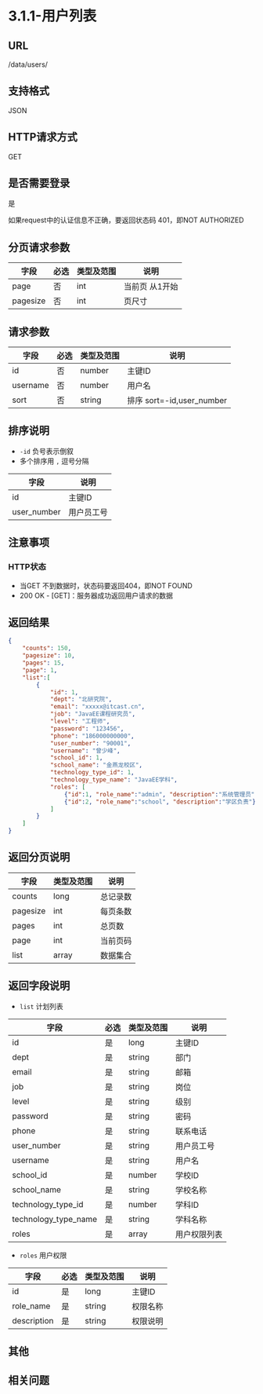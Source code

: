 # 3.1.1-用户列表

## URL

/data/users/

## 支持格式

JSON

## HTTP请求方式

GET

## 是否需要登录

是

如果request中的认证信息不正确，要返回状态码 401，即NOT AUTHORIZED

## 分页请求参数

字段 | 必选 | 类型及范围 | 说明
----|------|----------|-------------
page        |   否   | int    | 当前页 从1开始
pagesize    |   否   | int    | 页尺寸

## 请求参数

字段 | 必选 | 类型及范围 | 说明
----|------|----------|-------------
id                    |   否   | number  | 主键ID
username              |   否   | number  | 用户名
sort                  |   否   | string  | 排序 sort=-id,user_number

## 排序说明

- `-id` 负号表示倒叙
- 多个排序用 `,` 逗号分隔

字段 | 说明
----|------
id              | 主键ID
user_number     | 用户员工号

## 注意事项

### HTTP状态

- 当GET 不到数据时，状态码要返回404，即NOT FOUND
- 200 OK - [GET]：服务器成功返回用户请求的数据

## 返回结果

```json
{
    "counts": 150,
    "pagesize": 10,
    "pages": 15,
    "page": 1,
    "list":[
        {
            "id": 1,
            "dept": "北研究院",
            "email": "xxxxx@itcast.cn",
            "job": "JavaEE课程研究员",
            "level": "工程师",
            "password": "123456",
            "phone": "186000000000",
            "user_number": "90001",
            "username": "曾少峰",
            "school_id": 1,
            "school_name": "金燕龙校区",
            "technology_type_id": 1,
            "technology_type_name": "JavaEE学科",
            "roles": [
                {"id":1, "role_name":"admin", "description":"系统管理员"},
                {"id":2, "role_name":"school", "description":"学区负责"}
            ]
        }
    ]
}
```

## 返回分页说明

字段 | 类型及范围 | 说明
----|----------|-------------
counts      | long   | 总记录数
pagesize    | int    | 每页条数
pages       | int    | 总页数
page        | int    | 当前页码
list        | array  | 数据集合

## 返回字段说明

- `list` 计划列表

字段 | 必选 | 类型及范围 | 说明
----|------|----------|-------------
id                      |   是   | long    | 主键ID
dept                    |   是   | string  | 部门
email                   |   是   | string  | 邮箱
job                     |   是   | string  | 岗位
level                   |   是   | string  | 级别
password                |   是   | string  | 密码
phone                   |   是   | string  | 联系电话
user_number             |   是   | string  | 用户员工号
username                |   是   | string  | 用户名
school_id               |   是   | number  | 学校ID
school_name             |   是   | string  | 学校名称
technology_type_id      |   是   | number  | 学科ID
technology_type_name    |   是   | string  | 学科名称
roles                   |   是   | array   | 用户权限列表

- `roles` 用户权限

字段 | 必选 | 类型及范围 | 说明
----|------|----------|-------------
id                      |   是   | long    | 主键ID
role_name               |   是   | string  | 权限名称
description             |   是   | string  | 权限说明

## 其他

## 相关问题

